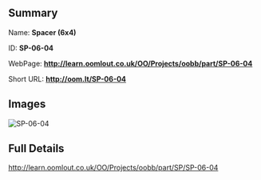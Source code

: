 

## Summary
 
Name: __Spacer (6x4)__

ID: __SP-06-04__

WebPage: __http://learn.oomlout.co.uk/OO/Projects/oobb/part/SP-06-04__

Short URL: __http://oom.lt/SP-06-04__


## Images
![SP-06-04](http://oomlout.com/oomlout-OOBB/part/SP/SP-06-04/OOBB-SP-06-04_420.png)




## Full Details

 http://learn.oomlout.co.uk/OO/Projects/oobb/part/SP/SP-06-04

